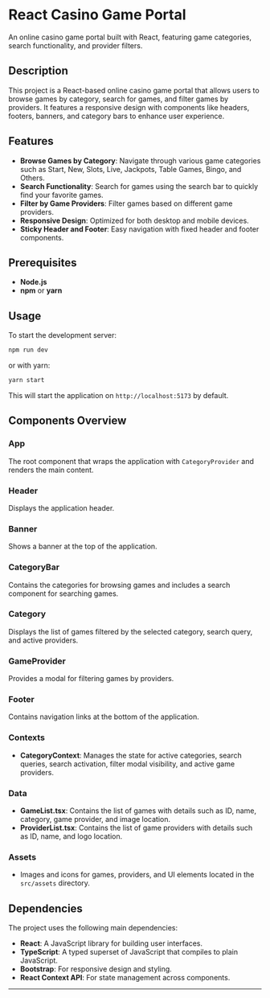 # React Casino Game Portal

An online casino game portal built with React, featuring game categories, search functionality, and provider filters.

## Description

This project is a React-based online casino game portal that allows users to browse games by category, search for games, and filter games by providers. It features a responsive design with components like headers, footers, banners, and category bars to enhance user experience.

## Features

- **Browse Games by Category**: Navigate through various game categories such as Start, New, Slots, Live, Jackpots, Table Games, Bingo, and Others.
- **Search Functionality**: Search for games using the search bar to quickly find your favorite games.
- **Filter by Game Providers**: Filter games based on different game providers.
- **Responsive Design**: Optimized for both desktop and mobile devices.
- **Sticky Header and Footer**: Easy navigation with fixed header and footer components.

## Prerequisites

- **Node.js**
- **npm** or **yarn**

## Usage

To start the development server:

```bash
npm run dev
```

or with yarn:

```bash
yarn start
```

This will start the application on `http://localhost:5173` by default.


## Components Overview

### App

The root component that wraps the application with `CategoryProvider` and renders the main content.

### Header

Displays the application header.

### Banner

Shows a banner at the top of the application.

### CategoryBar

Contains the categories for browsing games and includes a search component for searching games.

### Category

Displays the list of games filtered by the selected category, search query, and active providers.

### GameProvider

Provides a modal for filtering games by providers.

### Footer

Contains navigation links at the bottom of the application.

### Contexts

- **CategoryContext**: Manages the state for active categories, search queries, search activation, filter modal visibility, and active game providers.

### Data

- **GameList.tsx**: Contains the list of games with details such as ID, name, category, game provider, and image location.
- **ProviderList.tsx**: Contains the list of game providers with details such as ID, name, and logo location.

### Assets

- Images and icons for games, providers, and UI elements located in the `src/assets` directory.

## Dependencies

The project uses the following main dependencies:

- **React**: A JavaScript library for building user interfaces.
- **TypeScript**: A typed superset of JavaScript that compiles to plain JavaScript.
- **Bootstrap**: For responsive design and styling.
- **React Context API**: For state management across components.
---
